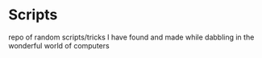 # Scripts
repo of random scripts/tricks I have found and made while dabbling in the wonderful world of computers
